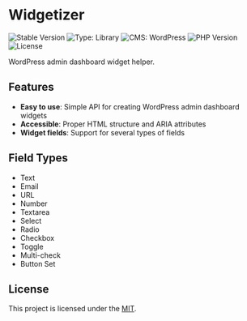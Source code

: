 # Widgetizer

![Stable Version](https://img.shields.io/packagist/v/ernilambar/widgetizer?label=Stable&color=329FD4)
![Type: Library](https://img.shields.io/badge/Type-Library-brightgreen.svg)
![CMS: WordPress](https://img.shields.io/badge/CMS-WordPress-007fff.svg)
![PHP Version](https://img.shields.io/packagist/dependency-v/ernilambar/widgetizer/PHP)
![License](https://img.shields.io/packagist/l/ernilambar/widgetizer?label=License)

WordPress admin dashboard widget helper.

## Features

- **Easy to use**: Simple API for creating WordPress admin dashboard widgets
- **Accessible**: Proper HTML structure and ARIA attributes
- **Widget fields**: Support for several types of fields

## Field Types

- Text
- Email
- URL
- Number
- Textarea
- Select
- Radio
- Checkbox
- Toggle
- Multi-check
- Button Set

## License

This project is licensed under the [MIT](https://opensource.org/license/MIT).
